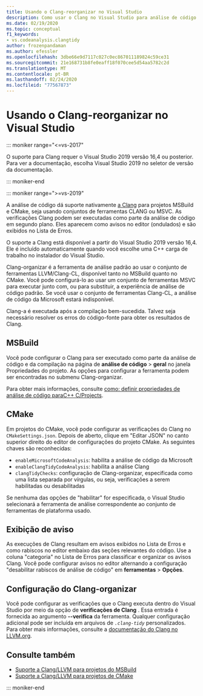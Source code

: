 ```yaml
---
title: Usando o Clang-reorganizar no Visual Studio
description: Como usar o Clang no Visual Studio para análise de código C++ da Microsoft.
ms.date: 02/19/2020
ms.topic: conceptual
f1_keywords:
- vs.codeanalysis.clangtidy
author: frozenpandaman
ms.author: efessler
ms.openlocfilehash: 3dbe66e9d7117c027c0ec867011189824c59ce31
ms.sourcegitcommit: 21e168731b8fe0eaff18f070cee5d54aa5782c2d
ms.translationtype: MT
ms.contentlocale: pt-BR
ms.lasthandoff: 02/24/2020
ms.locfileid: "77567873"
---
```

# <a name="using-clang-tidy-in-visual-studio"></a>Usando o Clang-reorganizar no Visual Studio

::: moniker range="<=vs-2017"

O suporte para Clang requer o Visual Studio 2019 versão 16,4 ou posterior. Para ver a documentação, escolha Visual Studio 2019 no seletor de versão da documentação.

::: moniker-end

::: moniker range=">=vs-2019"

A análise de código dá suporte nativamente [a Clang](https://clang.llvm.org/extra/clang-tidy/) para projetos MSBuild e CMake, seja usando conjuntos de ferramentas CLANG ou MSVC. As verificações Clang podem ser executadas como parte da análise de código em segundo plano. Eles aparecem como avisos no editor (ondulados) e são exibidos no Lista de Erros.

O suporte a Clang está disponível a partir do Visual Studio 2019 versão 16,4. Ele é incluído automaticamente quando você escolhe uma C++ carga de trabalho no instalador do Visual Studio.

Clang-organizar é a ferramenta de análise padrão ao usar o conjunto de ferramentas LLVM/Clang-CL, disponível tanto no MSBuild quanto no CMake. Você pode configurá-lo ao usar um conjunto de ferramentas MSVC para executar junto com, ou para substituir, a experiência de análise de código padrão. Se você usar o conjunto de ferramentas Clang-CL, a análise de código da Microsoft estará indisponível.

Clang-a é executada após a compilação bem-sucedida. Talvez seja necessário resolver os erros do código-fonte para obter os resultados de Clang.

## <a name="msbuild"></a>MSBuild

Você pode configurar o Clang para ser executado como parte da análise de código e da compilação na página de **análise de código** > **geral** no janela Propriedades do projeto. As opções para configurar a ferramenta podem ser encontradas no submenu Clang-organizar.

Para obter mais informações, consulte [como: definir propriedades de análise de código paraC++ C/Projects](../code-quality/how-to-set-code-analysis-properties-for-c-cpp-projects.md).

## <a name="cmake"></a>CMake

Em projetos do CMake, você pode configurar as verificações do Clang no `CMakeSettings.json`. Depois de aberto, clique em "Editar JSON" no canto superior direito do editor de configurações do projeto CMake. As seguintes chaves são reconhecidas:

- `enableMicrosoftCodeAnalysis`: habilita a análise de código da Microsoft
- `enableClangTidyCodeAnalysis`: habilita a análise Clang
- `clangTidyChecks`: configuração de Clang-organizar, especificada como uma lista separada por vírgulas, ou seja, verificações a serem habilitadas ou desabilitadas

Se nenhuma das opções de "habilitar" for especificada, o Visual Studio selecionará a ferramenta de análise correspondente ao conjunto de ferramentas de plataforma usado.

## <a name="warning-display"></a>Exibição de aviso

As execuções de Clang resultam em avisos exibidos no Lista de Erros e como rabiscos no editor embaixo das seções relevantes do código. Use a coluna "categoria" no Lista de Erros para classificar e organizar os avisos Clang. Você pode configurar avisos no editor alternando a configuração "desabilitar rabiscos de análise de código" em **ferramentas** > **Opções**.

## <a name="clang-tidy-configuration"></a>Configuração do Clang-organizar

Você pode configurar as verificações que o Clang executa dentro do Visual Studio por meio da opção de **verificações de Clang** . Essa entrada é fornecida ao argumento **--verifica** da ferramenta. Qualquer configuração adicional pode ser incluída em arquivos de *`.clang-tidy`* personalizados. Para obter mais informações, consulte a [documentação do Clang no LLVM.org](https://clang.llvm.org/extra/clang-tidy/).

## <a name="see-also"></a>Consulte também

- [Suporte a Clang/LLVM para projetos do MSBuild](https://devblogs.microsoft.com/cppblog/clang-llvm-support-for-msbuild-projects/)
- [Suporte a Clang/LLVM para projetos de CMake](https://devblogs.microsoft.com/cppblog/visual-studio-cmake-support-clang-llvm-cmake-3-14-vcpkg-and-performance-improvements/)

::: moniker-end
